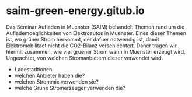 # saim-green-energy.gitub.io
Das Seminar Aufladen in Muenster (SAIM) behandelt Themen rund um die Auflademoeglichkeiten von Elektroautos in Muenster. Eines dieser Themen ist, wo grüner Strom herkommt, der dafuer notwendig ist, damit Elektromobilitaet nicht die CO2-Bilanz verschlechtert. Daher tragen wir hiermit zusammen, wie viel gruener Strom wann in Muenster erzeugt wird. Ungeachtet, von welchen Stromanbietern dieser verwendet wird.


- Ladestadtionen
- welchen Anbieter haben die?
- welchen Strommix verwenden sie?
- welche Grüne Stromerzeuger verwenden die?
